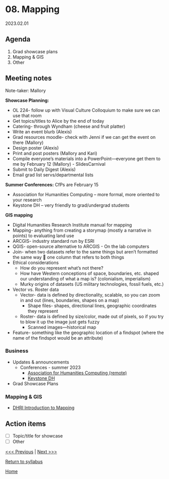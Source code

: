 # 08. Mapping

2023.02.01

## Agenda
1. Grad showcase plans
2. Mapping & GIS
3. Other

## Meeting notes
Note-taker: Mallory

**Showcase Planning:** 

- OL 224- follow up with Visual Culture Colloquium to make sure we can use that room 
- Get topics/titles to Alice by the end of today 
- Catering- through Wyndham (cheese and fruit platter) 
- Write an event blurb (Alexis) 
- Grad resources moodle- check with Jenni if we can get the event on there (Mallory) 
- Design poster (Alexis) 
- Print and post posters (Mallory and Kari) 
- Compile everyone’s materials into a PowerPoint—everyone get them to me by February 12 (Mallory) 
      - SlidesCarnival 
- Submit to Daily Digest (Alexis) 
- Email grad list servs/departmental lists 

**Summer Conferences:** CfPs are February 15

- Association for Humanities Computing – more formal, more oriented to your research 
- Keystone DH – very friendly to grad/undergrad students 

**GIS mapping** 

- Digital Humanities Research Institute manual for mapping 
- Mapping- anything from creating a storymap (mostly a narrative in points) to evaluating land use 
- ARCGIS- industry standard run by ESRI 
- QGIS- open-source alternative to ARCGIS 
      - On the lab computers 
- Join- when two datasets refer to the same things but aren’t formatted the same way  one column that refers to both things 
- Ethical considerations 
    - How do you represent what’s not there? 
    - How have Western conceptions of space, boundaries, etc. shaped our understanding of what a map is? (colonialism, imperialism) 
    - Murky origins of datasets (US military technologies, fossil fuels, etc.) 
- Vector vs. Roster data
    - Vector- data is defined by directionality, scalable, so you can zoom in and out (lines, boundaries, shapes on a map) 
      - Shape files- shapes, directional lines, geographic coordinates they represent
    - Roster- data is defined by size/color, made out of pixels, so if you try to blow it up the image just gets fuzzy
      - Scanned images—historical map
- Feature- something like the geographic location of a findspot (where the name of the findspot would be an attribute) 


### Business
- Updates & announcements
  - Conferences - summer 2023
    - [Association for Humanities Computing (remote)](https://ach2023.ach.org/es/cfp/)
    - [Keystone DH](https://keystonedh.network/2023/cfp)
- Grad Showcase Plans

### Mapping & GIS
- [DHRI Introduction to Mapping](https://curriculum.dhinstitutes.org/workshops/mapping/)


## Action items
- [ ] Topic/title for showcase
- [ ] Other

[<<< Previous](07-data.md) | [Next >>>](09-mapgis.md)

[Return to syllabus](../syllabus.md)

[Home](../README.md)
